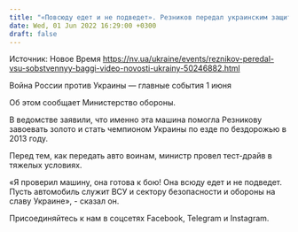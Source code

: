 ```yaml
---
title: "«Повсюду едет и не подведет». Резников передал украинским защитникам собственный багги — видео"
date: Wed, 01 Jun 2022 16:29:00 +0300
draft: false
---
```

Источник: Новое Время https://nv.ua/ukraine/events/reznikov-peredal-vsu-sobstvennyy-baggi-video-novosti-ukrainy-50246882.html


Война России против Украины — главные события 1 июня

Об этом сообщает Министерство обороны.

В ведомстве заявили, что именно эта машина помогла Резникову завоевать золото и стать чемпионом Украины по езде по бездорожью в 2013 году.

Перед тем, как передать авто воинам, министр провел тест-драйв в тяжелых условиях.

«Я проверил машину, она готова к бою! Она всюду едет и не подведет. Пусть автомобиль служит ВСУ и сектору безопасности и обороны на славу Украине», - сказал он.

Присоединяйтесь к нам в соцсетях Facebook, Telegram и Instagram.
